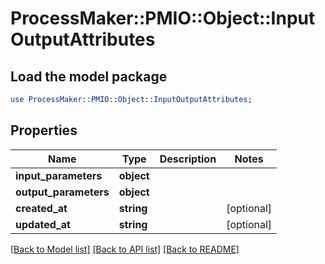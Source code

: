 # ProcessMaker::PMIO::Object::InputOutputAttributes

## Load the model package
```perl
use ProcessMaker::PMIO::Object::InputOutputAttributes;
```

## Properties
Name | Type | Description | Notes
------------ | ------------- | ------------- | -------------
**input_parameters** | **object** |  | 
**output_parameters** | **object** |  | 
**created_at** | **string** |  | [optional] 
**updated_at** | **string** |  | [optional] 

[[Back to Model list]](../README.md#documentation-for-models) [[Back to API list]](../README.md#documentation-for-api-endpoints) [[Back to README]](../README.md)


